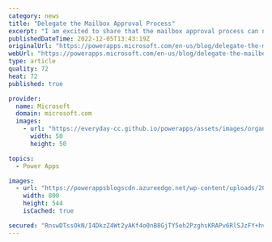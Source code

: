 ```yaml
---
category: news
title: "Delegate the Mailbox Approval Process"
excerpt: "I am excited to share that the mailbox approval process can now be delegated to another user instead of always requiring a Global or Exchange admin.&nbsp; Introduction&nbsp; Server-Side Synchronization is a feature which enables Dynamics or Power Apps users to send/receive email and synchronize appointments,"
publishedDateTime: 2022-12-05T13:43:19Z
originalUrl: "https://powerapps.microsoft.com/en-us/blog/delegate-the-mailbox-approval-process/"
webUrl: "https://powerapps.microsoft.com/en-us/blog/delegate-the-mailbox-approval-process/"
type: article
quality: 72
heat: 72
published: true

provider:
  name: Microsoft
  domain: microsoft.com
  images:
    - url: "https://everyday-cc.github.io/powerapps/assets/images/organizations/microsoft.com-50x50.jpg"
      width: 50
      height: 50

topics:
  - Power Apps

images:
  - url: "https://powerappsblogscdn.azureedge.net/wp-content/uploads/2022/12/image-3.png"
    width: 800
    height: 544
    isCached: true

secured: "RnswDTssOkN/I4DkzZ4Wt2yAKf4o0nB8GjTY5eh2PzghsKRAPv6RlSJzFY+hv3oGfr0+xt1KBb1y1uPa+XwNiOTcpf8/33tJO1wU4+fjsXIu9J95ockqfpJK1xukM7c427zUVDllmxDdrFD5z7YmQPPbuq0KDKP+TRIWzjVmeQPdERymYwPw4c/5Gw9EGEDmiMRmI9F+0c3Trkv/6i3z4qQwLKsK/T54JkpTmdTuFhZjsLKopFe+6M6Atqsbh5WPJpFm+KxnDmK4YNTnsjQoDTY8447bIW9adgr7fqvI2S0OH07TXxkQQWWp3JhIfWmxn/+m901fcZLMgxOEViA6qPmPWYdmtzqc2+0HxCl/c9I=;Av5uq1Yjq6Z1nPHxbj2eWQ=="
---
```



